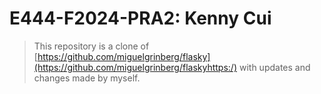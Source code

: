 # E444-F2024-PRA2: Kenny Cui

> This repository is a clone of [https://github.com/miguelgrinberg/flasky](https://github.com/miguelgrinberg/flaskyhttps:/) with updates and changes made by myself.
